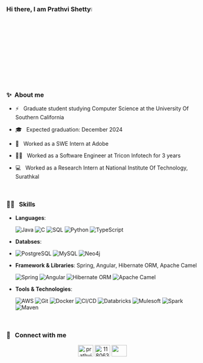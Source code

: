 ### Hi there, I am Prathvi Shetty<img src="https://media.giphy.com/media/hvRJCLFzcasrR4ia7z/giphy.gif" width="5%"></a>

### ✨ &nbsp;**About me**
- ⚡ &nbsp; Graduate student studying Computer Science at the University Of Southern California
- 🎓 &nbsp; Expected graduation: December 2024
- 🏢 &nbsp; Worked as a SWE Intern at Adobe
- 👨‍💻 &nbsp; Worked as a Software Engineer at Tricon Infotech for 3 years
- 💻 &nbsp; Worked as a Research Intern at National Institute Of Technology, Surathkal

  <br>

### 🤹🏼  &nbsp; **Skills**
- **Languages**: 
   <p>
  <img alt="Java" src="https://img.shields.io/badge/-Java-D22128?style=flat-square&logo=oracle&logoColor=white" />
  <img alt="C" src="https://img.shields.io/badge/-C-225593?style=flat-square&logo=c&logoColor=white" /> 
  <img alt="SQL" src="https://img.shields.io/badge/-SQL-46a2f1?style=flat-square&logo=postgresql&logoColor=white" />
  <img alt="Python" src="https://img.shields.io/badge/-Python-2088FF?style=flat-square&logo=python&logoColor=white" />
  <img alt="TypeScript" src="https://img.shields.io/badge/-TypeScript-1a73e8?style=flat-square&logo=typescript&logoColor=white" />
  </p>
- **Databses**:
- <p>
  <img alt="PostgreSQL" src="https://img.shields.io/badge/-PostgreSQL-430098?style=flat-square&logo=postgresql&logoColor=white" />
  <img alt="MySQL" src="https://img.shields.io/badge/-MySQL-764ABC?style=flat-square&logo=mysql&logoColor=white" />
  <img alt="Neo4j" src="https://img.shields.io/badge/-Neo4j-B7178C?style=flat-square&logo=neo4j&logoColor=white" />
  </p>
- **Framework & Libraries**: Spring, Angular, Hibernate ORM, Apache Camel
  <p>
  <img alt="Spring" src="https://img.shields.io/badge/-Spring-CC6699?style=flat-square&logo=spring&logoColor=white" />
  <img alt="Angular" src="https://img.shields.io/badge/-Angular-db7092?style=flat-square&logo=angular&logoColor=white" />
  <img alt="Hibernate ORM" src="https://img.shields.io/badge/-Hibernate-F05032?style=flat-square&logo=hibernate&logoColor=white" />
  <img alt="Apache Camel" src="https://img.shields.io/badge/-Apache-ea2845?style=flat-square&logo=apache&logoColor=white" />
  </p>
- **Tools & Technologies**: <p> 
  <img alt="AWS" src="https://img.shields.io/badge/-AWS-FB542B?style=flat-square&logo=amazonwebservices&logoColor=white" />
  <img alt="Git" src="https://img.shields.io/badge/-Git-EC4A3F?style=flat-square&logo=git&logoColor=white" />
  <img alt="Docker" src="https://img.shields.io/badge/-Docker-F9A03C?style=flat-square&logo=docker&logoColor=white" />
  <img alt="CI/CD" src="https://img.shields.io/badge/-CI/CD-F7B93E?style=flat-square&logo=jenkins&logoColor=white" />
  <img alt="Databricks" src="https://img.shields.io/badge/-Databricks-13aa52?style=flat-square&logo=databricks&logoColor=white" />
  <img alt="Mulesoft" src="https://img.shields.io/badge/-Mulesoft-43853d?style=flat-square&logo=mulesoft&logoColor=white" />
  <img alt="Spark" src="https://img.shields.io/badge/-Spark-F05032?style=flat-square&logo=apachespark&logoColor=white" />
  <img alt="Maven" src="https://img.shields.io/badge/-Maven-ea2845?style=flat-square&logo=apachemaven&logoColor=white" />
  </p>

<br>

### 🔗 &nbsp; **Connect with me**
<p align="center">
<a href="https://www.linkedin.com/in/shetty-prathvi/" target="blank"><img align="center" src="https://raw.githubusercontent.com/rahuldkjain/github-profile-readme-generator/master/src/images/icons/Social/linked-in-alt.svg" alt="prathviShetty" height="30" width="40" /></a>
<a href="https://stackoverflow.com/users/11806393/prathvi-shetty" target="blank"><img align="center" src="https://raw.githubusercontent.com/rahuldkjain/github-profile-readme-generator/master/src/images/icons/Social/stack-overflow.svg" alt="11806393" height="30" width="40" /></a>
<a href="https://medium.com/@prathvi.shetty97" target="blank"><img align="center" src="https://github.com/rahuldkjain/github-profile-readme-generator/blob/master/src/images/icons/Social/medium.svg" height="30" width="40" /></a>
</p>

